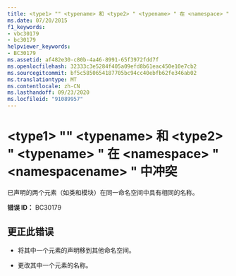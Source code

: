 ```yaml
---
title: <type1> "" <typename> 和 <type2> " <typename> " 在 <namespace> " <namespacename> " 中冲突
ms.date: 07/20/2015
f1_keywords:
- vbc30179
- bc30179
helpviewer_keywords:
- BC30179
ms.assetid: af482e30-c80b-4a46-8991-65f3972fdd7f
ms.openlocfilehash: 32333c3e5284f405a09efd8b61eac450e10e7cb2
ms.sourcegitcommit: bf5c5850654187705bc94cc40ebfb62fe346ab02
ms.translationtype: MT
ms.contentlocale: zh-CN
ms.lasthandoff: 09/23/2020
ms.locfileid: "91089957"
---
```

# <a name="type1-typename-and-type2-typename-conflict-in-namespace-namespacename"></a>\<type1> "" \<typename> 和 \<type2> " \<typename> " 在 \<namespace> " \<namespacename> " 中冲突

已声明的两个元素（如类和模块）在同一命名空间中具有相同的名称。  
  
 **错误 ID：** BC30179  
  
## <a name="to-correct-this-error"></a>更正此错误  
  
- 将其中一个元素的声明移到其他命名空间。  
  
- 更改其中一个元素的名称。
